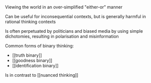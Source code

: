 Viewing the world in an over-simplified "either-or" manner

Can be useful for inconsequential contexts, but is generally harmful in rational thinking contexts

Is often perpetuated by politicians and biased media by using simple dichotomies, resulting in polarisation and misinformation

Common forms of binary thinking:
- [[truth binary]]
- [[goodness binary]]
- [[identification binary]]

Is in contrast to [[nuanced thinking]]